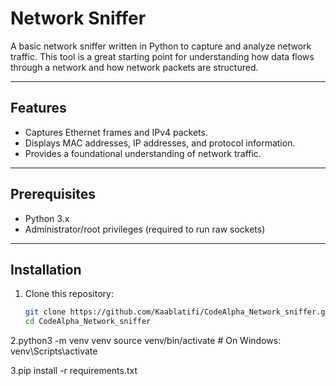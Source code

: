 # Network Sniffer

A basic network sniffer written in Python to capture and analyze network traffic. This tool is a great starting point for understanding how data flows through a network and how network packets are structured.

---

## Features
- Captures Ethernet frames and IPv4 packets.
- Displays MAC addresses, IP addresses, and protocol information.
- Provides a foundational understanding of network traffic.

---

## Prerequisites
- Python 3.x
- Administrator/root privileges (required to run raw sockets)

---

## Installation
1. Clone this repository:
   ```bash
   git clone https://github.com/Kaablatifi/CodeAlpha_Network_sniffer.git
   cd CodeAlpha_Network_sniffer

2.python3 -m venv venv
source venv/bin/activate  # On Windows: venv\Scripts\activate

3.pip install -r requirements.txt
